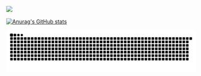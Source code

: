 ![](https://user-images.githubusercontent.com/507615/90595977-95e70e80-e220-11ea-864a-6a61adaff212.png)

[![Anurag's GitHub stats](https://github-readme-stats.vercel.app/api?username=xcy960815)](https://github.com/anuraghazra/github-readme-stats)

<picture>
  <source media="(prefers-color-scheme: dark)" srcset="https://raw.githubusercontent.com/xcy960815/xcy960815/output/github-contribution-grid-snake-dark.svg">
  <source media="(prefers-color-scheme: light)" srcset="https://raw.githubusercontent.com/xcy960815/xcy960815/output/github-contribution-grid-snake.svg">
  <img alt="github contribution grid snake animation" src="https://raw.githubusercontent.com/xcy960815/xcy960815/output/github-contribution-grid-snake.svg">
</picture>
